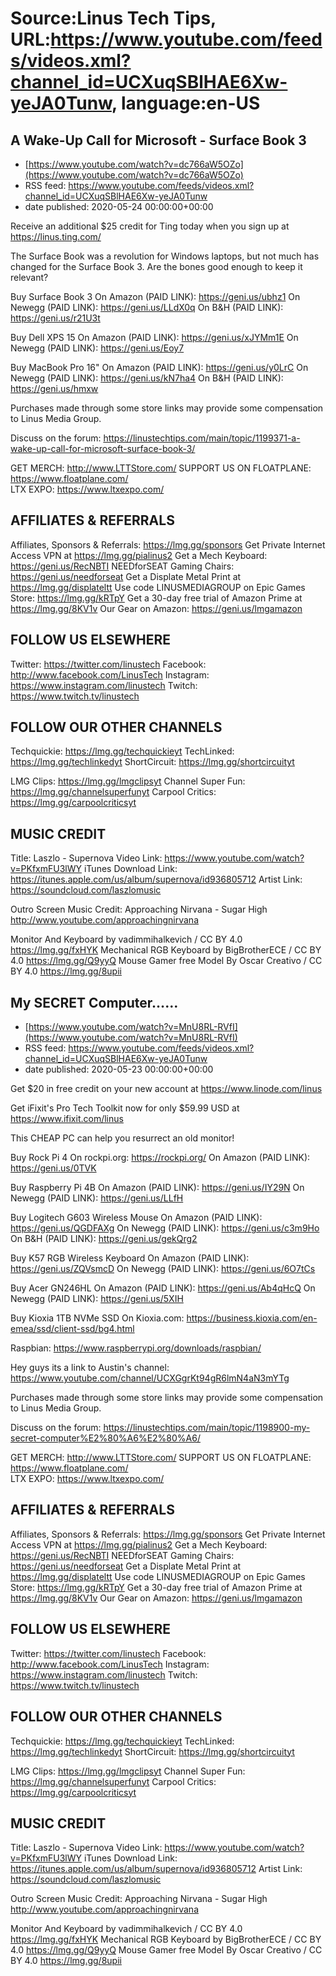 # Source:Linus Tech Tips, URL:https://www.youtube.com/feeds/videos.xml?channel_id=UCXuqSBlHAE6Xw-yeJA0Tunw, language:en-US

## A Wake-Up Call for Microsoft - Surface Book 3
 - [https://www.youtube.com/watch?v=dc766aW5OZo](https://www.youtube.com/watch?v=dc766aW5OZo)
 - RSS feed: https://www.youtube.com/feeds/videos.xml?channel_id=UCXuqSBlHAE6Xw-yeJA0Tunw
 - date published: 2020-05-24 00:00:00+00:00

Receive an additional $25 credit for Ting today when you sign up at https://linus.ting.com/

The Surface Book was a revolution for Windows laptops, but not much has changed for the Surface Book 3. Are the bones good enough to keep it relevant?

Buy Surface Book 3
On Amazon (PAID LINK): https://geni.us/ubhz1
On Newegg (PAID LINK): https://geni.us/LLdX0q
On B&H (PAID LINK): https://geni.us/r21U3t

Buy Dell XPS 15
On Amazon (PAID LINK): https://geni.us/xJYMm1E
On Newegg (PAID LINK): https://geni.us/Eoy7

Buy MacBook Pro 16"
On Amazon (PAID LINK): https://geni.us/y0LrC
On Newegg (PAID LINK): https://geni.us/kN7ha4
On B&H (PAID LINK): https://geni.us/hmxw

Purchases made through some store links may provide some compensation to Linus Media Group.

Discuss on the forum: https://linustechtips.com/main/topic/1199371-a-wake-up-call-for-microsoft-surface-book-3/


GET MERCH: http://www.LTTStore.com/
SUPPORT US ON FLOATPLANE: https://www.floatplane.com/  
LTX EXPO: https://www.ltxexpo.com/   

AFFILIATES & REFERRALS
---------------------------------------------------
Affiliates, Sponsors & Referrals: https://lmg.gg/sponsors
Get Private Internet Access VPN at https://lmg.gg/pialinus2
Get a Mech Keyboard: https://geni.us/RecNBTI
NEEDforSEAT Gaming Chairs: https://geni.us/needforseat
Get a Displate Metal Print at https://lmg.gg/displateltt
Use code LINUSMEDIAGROUP on Epic Games Store: https://lmg.gg/kRTpY
Get a 30-day free trial of Amazon Prime at https://lmg.gg/8KV1v
Our Gear on Amazon: https://geni.us/lmgamazon
 
FOLLOW US ELSEWHERE
---------------------------------------------------  
Twitter: https://twitter.com/linustech
Facebook: http://www.facebook.com/LinusTech
Instagram: https://www.instagram.com/linustech
Twitch: https://www.twitch.tv/linustech

FOLLOW OUR OTHER CHANNELS
---------------------------------------------------  
Techquickie: https://lmg.gg/techquickieyt
TechLinked: https://lmg.gg/techlinkedyt
ShortCircuit: https://lmg.gg/shortcircuityt

LMG Clips: https://lmg.gg/lmgclipsyt
Channel Super Fun: https://lmg.gg/channelsuperfunyt
Carpool Critics: https://lmg.gg/carpoolcriticsyt

MUSIC CREDIT
---------------------------------------------------  
Title: Laszlo - Supernova
Video Link: https://www.youtube.com/watch?v=PKfxmFU3lWY
iTunes Download Link: https://itunes.apple.com/us/album/supernova/id936805712
Artist Link: https://soundcloud.com/laszlomusic

Outro Screen Music Credit: Approaching Nirvana - Sugar High http://www.youtube.com/approachingnirvana

Monitor And Keyboard by vadimmihalkevich / CC BY 4.0 https://lmg.gg/fxHYK 
Mechanical RGB Keyboard by BigBrotherECE / CC BY 4.0 https://lmg.gg/Q9yyQ 
Mouse Gamer free Model By Oscar Creativo / CC BY 4.0 https://lmg.gg/8upii

## My SECRET Computer……
 - [https://www.youtube.com/watch?v=MnU8RL-RVfI](https://www.youtube.com/watch?v=MnU8RL-RVfI)
 - RSS feed: https://www.youtube.com/feeds/videos.xml?channel_id=UCXuqSBlHAE6Xw-yeJA0Tunw
 - date published: 2020-05-23 00:00:00+00:00

Get $20 in free credit on your new account at https://www.linode.com/linus

Get iFixit's Pro Tech Toolkit now for only $59.99 USD at https://www.ifixit.com/linus

This CHEAP PC can help you resurrect an old monitor!

Buy Rock Pi 4
On rockpi.org: https://rockpi.org/
On Amazon (PAID LINK): https://geni.us/0TVK

Buy Raspberry Pi 4B
On Amazon (PAID LINK): https://geni.us/IY29N
On Newegg (PAID LINK): https://geni.us/LLfH

Buy Logitech G603 Wireless Mouse
On Amazon (PAID LINK): https://geni.us/QGDFAXg
On Newegg (PAID LINK): https://geni.us/c3m9Ho
On B&H (PAID LINK): https://geni.us/gekQrg2

Buy K57 RGB Wireless Keyboard
On Amazon (PAID LINK): https://geni.us/ZQVsmcD
On Newegg (PAID LINK): https://geni.us/6O7tCs

Buy Acer GN246HL
On Amazon (PAID LINK): https://geni.us/Ab4qHcQ
On Newegg (PAID LINK): https://geni.us/5XIH

Buy Kioxia 1TB NVMe SSD
On Kioxia.com: https://business.kioxia.com/en-emea/ssd/client-ssd/bg4.html

Raspbian: https://www.raspberrypi.org/downloads/raspbian/

Hey guys its a link to Austin's channel: https://www.youtube.com/channel/UCXGgrKt94gR6lmN4aN3mYTg

Purchases made through some store links may provide some compensation to Linus Media Group.

Discuss on the forum: https://linustechtips.com/main/topic/1198900-my-secret-computer%E2%80%A6%E2%80%A6/


GET MERCH: http://www.LTTStore.com/
SUPPORT US ON FLOATPLANE: https://www.floatplane.com/  
LTX EXPO: https://www.ltxexpo.com/   

AFFILIATES & REFERRALS
---------------------------------------------------
Affiliates, Sponsors & Referrals: https://lmg.gg/sponsors
Get Private Internet Access VPN at https://lmg.gg/pialinus2
Get a Mech Keyboard: https://geni.us/RecNBTI
NEEDforSEAT Gaming Chairs: https://geni.us/needforseat
Get a Displate Metal Print at https://lmg.gg/displateltt
Use code LINUSMEDIAGROUP on Epic Games Store: https://lmg.gg/kRTpY
Get a 30-day free trial of Amazon Prime at https://lmg.gg/8KV1v
Our Gear on Amazon: https://geni.us/lmgamazon
 
FOLLOW US ELSEWHERE
---------------------------------------------------  
Twitter: https://twitter.com/linustech
Facebook: http://www.facebook.com/LinusTech
Instagram: https://www.instagram.com/linustech
Twitch: https://www.twitch.tv/linustech

FOLLOW OUR OTHER CHANNELS
---------------------------------------------------  
Techquickie: https://lmg.gg/techquickieyt
TechLinked: https://lmg.gg/techlinkedyt
ShortCircuit: https://lmg.gg/shortcircuityt

LMG Clips: https://lmg.gg/lmgclipsyt
Channel Super Fun: https://lmg.gg/channelsuperfunyt
Carpool Critics: https://lmg.gg/carpoolcriticsyt

MUSIC CREDIT
---------------------------------------------------  
Title: Laszlo - Supernova
Video Link: https://www.youtube.com/watch?v=PKfxmFU3lWY
iTunes Download Link: https://itunes.apple.com/us/album/supernova/id936805712
Artist Link: https://soundcloud.com/laszlomusic

Outro Screen Music Credit: Approaching Nirvana - Sugar High http://www.youtube.com/approachingnirvana

Monitor And Keyboard by vadimmihalkevich / CC BY 4.0 https://lmg.gg/fxHYK 
Mechanical RGB Keyboard by BigBrotherECE / CC BY 4.0 https://lmg.gg/Q9yyQ 
Mouse Gamer free Model By Oscar Creativo / CC BY 4.0 https://lmg.gg/8upii

